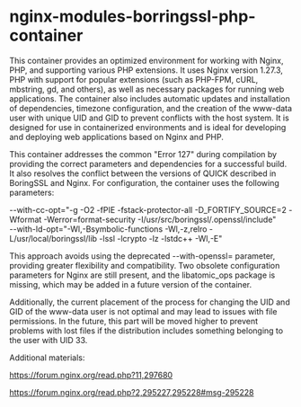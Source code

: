 # nginx-modules-borringssl-php-container

This container provides an optimized environment for working with Nginx, PHP, and supporting various PHP extensions. It uses Nginx version 1.27.3, PHP with support for popular extensions (such as PHP-FPM, cURL, mbstring, gd, and others), as well as necessary packages for running web applications. The container also includes automatic updates and installation of dependencies, timezone configuration, and the creation of the www-data user with unique UID and GID to prevent conflicts with the host system. It is designed for use in containerized environments and is ideal for developing and deploying web applications based on Nginx and PHP.

This container addresses the common "Error 127" during compilation by providing the correct parameters and dependencies for a successful build. It also resolves the conflict between the versions of QUICK described in BoringSSL and Nginx. For configuration, the container uses the following parameters:

--with-cc-opt="-g -O2 -fPIE -fstack-protector-all -D_FORTIFY_SOURCE=2 -Wformat -Werror=format-security -I/usr/src/boringssl/.openssl/include" \
--with-ld-opt="-Wl,-Bsymbolic-functions -Wl,-z,relro -L/usr/local/boringssl/lib -lssl -lcrypto -lz -lstdc++ -Wl,-E"

This approach avoids using the deprecated --with-openssl= parameter, providing greater flexibility and compatibility. Two obsolete configuration parameters for Nginx are still present, and the libatomic_ops package is missing, which may be added in a future version of the container.

Additionally, the current placement of the process for changing the UID and GID of the www-data user is not optimal and may lead to issues with file permissions. In the future, this part will be moved higher to prevent problems with lost files if the distribution includes something belonging to the user with UID 33.

Additional materials:

https://forum.nginx.org/read.php?11,297680

https://forum.nginx.org/read.php?2,295227,295228#msg-295228
